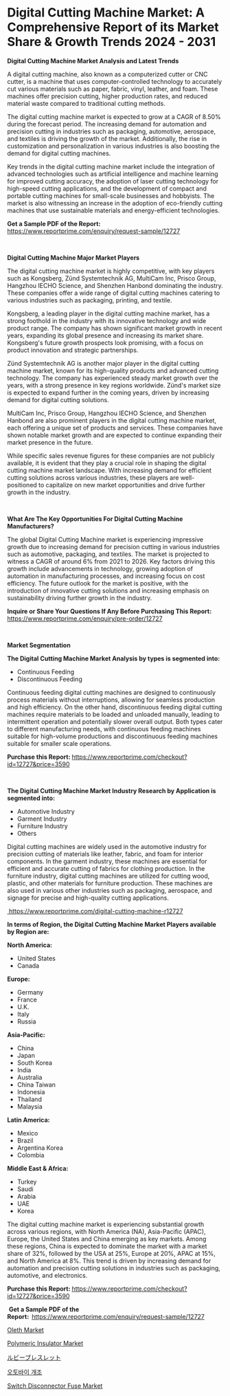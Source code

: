 <p><h1>Digital Cutting Machine Market: A Comprehensive Report of its Market Share & Growth Trends 2024 - 2031</h1></p><p><strong>Digital Cutting Machine Market Analysis and Latest Trends</strong></p>
<p><p>A digital cutting machine, also known as a computerized cutter or CNC cutter, is a machine that uses computer-controlled technology to accurately cut various materials such as paper, fabric, vinyl, leather, and foam. These machines offer precision cutting, higher production rates, and reduced material waste compared to traditional cutting methods.</p><p>The digital cutting machine market is expected to grow at a CAGR of 8.50% during the forecast period. The increasing demand for automation and precision cutting in industries such as packaging, automotive, aerospace, and textiles is driving the growth of the market. Additionally, the rise in customization and personalization in various industries is also boosting the demand for digital cutting machines.</p><p>Key trends in the digital cutting machine market include the integration of advanced technologies such as artificial intelligence and machine learning for improved cutting accuracy, the adoption of laser cutting technology for high-speed cutting applications, and the development of compact and portable cutting machines for small-scale businesses and hobbyists. The market is also witnessing an increase in the adoption of eco-friendly cutting machines that use sustainable materials and energy-efficient technologies.</p></p>
<p><strong>Get a Sample PDF of the Report:&nbsp;</strong> <a href="https://www.reportprime.com/enquiry/request-sample/12727">https://www.reportprime.com/enquiry/request-sample/12727</a></p>
<p>&nbsp;</p>
<p><strong>Digital Cutting Machine Major Market Players</strong></p>
<p><p>The digital cutting machine market is highly competitive, with key players such as Kongsberg, Zünd Systemtechnik AG, MultiCam Inc, Prisco Group, Hangzhou IECHO Science, and Shenzhen Hanbond dominating the industry. These companies offer a wide range of digital cutting machines catering to various industries such as packaging, printing, and textile.</p><p>Kongsberg, a leading player in the digital cutting machine market, has a strong foothold in the industry with its innovative technology and wide product range. The company has shown significant market growth in recent years, expanding its global presence and increasing its market share. Kongsberg's future growth prospects look promising, with a focus on product innovation and strategic partnerships.</p><p>Zünd Systemtechnik AG is another major player in the digital cutting machine market, known for its high-quality products and advanced cutting technology. The company has experienced steady market growth over the years, with a strong presence in key regions worldwide. Zünd's market size is expected to expand further in the coming years, driven by increasing demand for digital cutting solutions.</p><p>MultiCam Inc, Prisco Group, Hangzhou IECHO Science, and Shenzhen Hanbond are also prominent players in the digital cutting machine market, each offering a unique set of products and services. These companies have shown notable market growth and are expected to continue expanding their market presence in the future.</p><p>While specific sales revenue figures for these companies are not publicly available, it is evident that they play a crucial role in shaping the digital cutting machine market landscape. With increasing demand for efficient cutting solutions across various industries, these players are well-positioned to capitalize on new market opportunities and drive further growth in the industry.</p></p>
<p>&nbsp;</p>
<p><strong>What Are The Key Opportunities For Digital Cutting Machine Manufacturers?</strong></p>
<p><p>The global Digital Cutting Machine market is experiencing impressive growth due to increasing demand for precision cutting in various industries such as automotive, packaging, and textiles. The market is projected to witness a CAGR of around 6% from 2021 to 2026. Key factors driving this growth include advancements in technology, growing adoption of automation in manufacturing processes, and increasing focus on cost efficiency. The future outlook for the market is positive, with the introduction of innovative cutting solutions and increasing emphasis on sustainability driving further growth in the industry.</p></p>
<p><strong>Inquire or Share Your Questions If Any Before Purchasing This Report:</strong> <a href="https://www.reportprime.com/enquiry/pre-order/12727">https://www.reportprime.com/enquiry/pre-order/12727</a></p>
<p>&nbsp;</p>
<p><strong>Market Segmentation</strong></p>
<p><strong>The Digital Cutting Machine Market Analysis by types is segmented into:</strong></p>
<p><ul><li>Continuous Feeding</li><li>Discontinuous Feeding</li></ul></p>
<p><p>Continuous feeding digital cutting machines are designed to continuously process materials without interruptions, allowing for seamless production and high efficiency. On the other hand, discontinuous feeding digital cutting machines require materials to be loaded and unloaded manually, leading to intermittent operation and potentially slower overall output. Both types cater to different manufacturing needs, with continuous feeding machines suitable for high-volume productions and discontinuous feeding machines suitable for smaller scale operations.</p></p>
<p><strong>Purchase this Report:&nbsp;</strong><a href="https://www.reportprime.com/checkout?id=12727&price=3590">https://www.reportprime.com/checkout?id=12727&price=3590</a></p>
<p>&nbsp;</p>
<p><strong>The Digital Cutting Machine Market Industry Research by Application is segmented into:</strong></p>
<p><ul><li>Automotive Industry</li><li>Garment Industry</li><li>Furniture Industry</li><li>Others</li></ul></p>
<p><p>Digital cutting machines are widely used in the automotive industry for precision cutting of materials like leather, fabric, and foam for interior components. In the garment industry, these machines are essential for efficient and accurate cutting of fabrics for clothing production. In the furniture industry, digital cutting machines are utilized for cutting wood, plastic, and other materials for furniture production. These machines are also used in various other industries such as packaging, aerospace, and signage for precise and high-quality cutting applications.</p></p>
<p><a href="https://www.reportprime.com/digital-cutting-machine-r12727">&nbsp;https://www.reportprime.com/digital-cutting-machine-r12727</a></p>
<p><strong>In terms of Region, the Digital Cutting Machine Market Players available by Region are:</strong></p>
<p>
    <p> <strong> North America: </strong>
        <ul>
            <li>United States</li>
            <li>Canada</li>
        </ul>
        </p> 
    <p> <strong> Europe: </strong>
        <ul>
            <li>Germany</li>
            <li>France</li>
            <li>U.K.</li>
            <li>Italy</li>
            <li>Russia</li>
        </ul>
        </p> 
    <p> <strong> Asia-Pacific: </strong>
        <ul>
            <li>China</li>
            <li>Japan</li>
            <li>South Korea</li>
            <li>India</li>
            <li>Australia</li>
            <li>China Taiwan</li>
            <li>Indonesia</li>
            <li>Thailand</li>
            <li>Malaysia</li>
        </ul>
        </p> 
    <p> <strong> Latin America: </strong>
        <ul>
            <li>Mexico</li>
            <li>Brazil</li>
            <li>Argentina Korea</li>
            <li>Colombia</li>
        </ul>
        </p> 
    <p> <strong> Middle East & Africa: </strong>
        <ul>
            <li>Turkey</li>
            <li>Saudi</li>
            <li>Arabia</li>
            <li>UAE</li>
            <li>Korea</li>
        </ul>
    </p>
    </p>
<p><p>The digital cutting machine market is experiencing substantial growth across various regions, with North America (NA), Asia-Pacific (APAC), Europe, the United States and China emerging as key markets. Among these regions, China is expected to dominate the market with a market share of 32%, followed by the USA at 25%, Europe at 20%, APAC at 15%, and North America at 8%. This trend is driven by increasing demand for automation and precision cutting solutions in industries such as packaging, automotive, and electronics.</p></p>
<p><strong>Purchase this Report: </strong><a href="https://www.reportprime.com/checkout?id=12727&price=3590">https://www.reportprime.com/checkout?id=12727&price=3590</a></p>
<p>&nbsp;<strong>Get a Sample PDF of the Report:&nbsp;&nbsp;</strong><a href="https://www.reportprime.com/enquiry/request-sample/12727">https://www.reportprime.com/enquiry/request-sample/12727</a></p>
<p><strong></strong></p>
<p><p><a href="https://issuu.com/reportprime-2/docs/oleth-market-size-2030.pptx">Oleth Market</a></p><p><a href="https://github.com/shotows/Market-Research-Report-List-2/blob/main/polymeric-insulator-market.md">Polymeric Insulator Market</a></p><p><a href="https://github.com/ReganWisoky2023/Market-Research-Report-List-1/blob/main/683616420587.md">ルビーブレスレット</a></p><p><a href="https://medium.com/@sophieinleeds/%EC%98%A4%ED%86%A0%EB%B0%94%EC%9D%B4-%EA%B0%9C%EC%A1%B0-%EC%8B%9C%EC%9E%A5%EC%9D%80-%EC%8B%9C%EC%9E%A5-%EC%A0%90%EC%9C%A0%EC%9C%A8-%ED%81%AC%EA%B8%B0-%EB%B0%8F-2031%EB%85%84%EA%B9%8C%EC%A7%80-%EC%98%88%EC%83%81%EB%90%9C-%EC%98%88%EC%B8%A1%EC%97%90-%EC%B4%88%EC%A0%90%EC%9D%84-%EB%A7%9E%EC%B6%94%EA%B3%A0-%EC%9E%88%EC%8A%B5%EB%8B%88%EB%8B%A4-4b5668a05769">오토바이 개조</a></p><p><a href="https://github.com/beatblasta/Market-Research-Report-List-2/blob/main/switch-disconnector-fuse-market.md">Switch Disconnector Fuse Market</a></p></p>